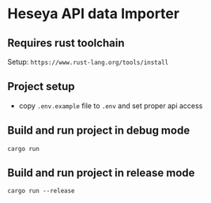 # Heseya API data Importer

## Requires rust toolchain
Setup: `https://www.rust-lang.org/tools/install`

## Project setup
* copy `.env.example` file to `.env` and set proper api access

## Build and run project in debug mode
```
cargo run
```

## Build and run project in release mode
```
cargo run --release
```